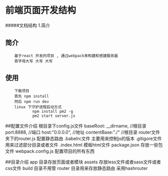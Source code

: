 # 前端页面开发结构
#####文档结构
    1.简介
## 简介
        基于react 开发的项目 , 通过webpack来构建和搭建服务器
        首字母大写 大写 大写
   
## 使用
        下载项目
        首先 npm install
        然后 npm run dev  
        linux 下守护进程启动方式
                npm install pm2 -g
                pm2 start server.js
        
##配置文件介绍
        根目录下config.js文件
              baseRoot: __dirname, //根目录
              port:8888, //端口
              host:"0.0.0.0", //地址
              contentBase:"./"  //根目录
        router文件夹下的router.js
              配置静态路由
        .babelrc文件
              主要用来控制js的版本
        .gitigore文件
              用来过滤部分目录或者文件
        .index.html
              模板html文件
        package.json 
              存放一些包文件
        webpack.config.js
              配置项目的所有东西
        
              
##目录介绍
        app 目录存放页面或者模块
        assets 存放less文件或者sass文件或者css文件
        build 目录不用管
        router 目录用来存放静态路由 采用hashrouter